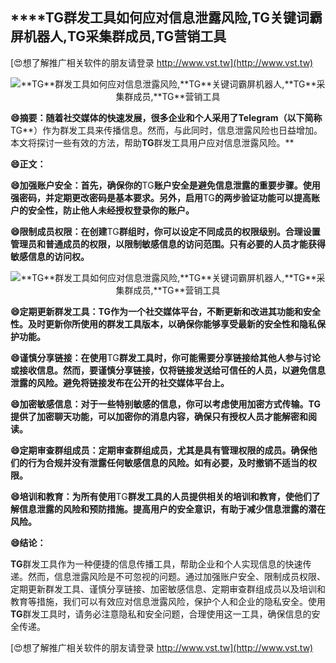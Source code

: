 ## ****TG**群发工具如何应对信息泄露风险,**TG**关键词霸屏机器人,**TG**采集群成员,**TG**营销工具**

[😍想了解推广相关软件的朋友请登录 http://www.vst.tw](http://www.vst.tw)

 <center><img src="https://vst.tw/MP4/tuiguang/png/2.png" alt="**TG**群发工具如何应对信息泄露风险,**TG**关键词霸屏机器人,**TG**采集群成员,**TG**营销工具"></center>

**😄摘要：随着社交媒体的快速发展，很多企业和个人采用了Telegram（以下简称**TG**）作为群发工具来传播信息。然而，与此同时，信息泄露风险也日益增加。本文将探讨一些有效的方法，帮助**TG**群发工具用户应对信息泄露风险。**

**😄正文：**

**😄加强账户安全：首先，确保你的**TG**账户安全是避免信息泄露的重要步骤。使用强密码，并定期更改密码是基本要求。另外，启用**TG**的两步验证功能可以提高账户的安全性，防止他人未经授权登录你的账户。**

**😄限制成员权限：在创建**TG**群组时，你可以设定不同成员的权限级别。合理设置管理员和普通成员的权限，以限制敏感信息的访问范围。只有必要的人员才能获得敏感信息的访问权。**

 <center><img src="https://vst.tw/MP4/tuiguang/png/3.png" alt="**TG**群发工具如何应对信息泄露风险,**TG**关键词霸屏机器人,**TG**采集群成员,**TG**营销工具"></center>

**😄定期更新群发工具：**TG**作为一个社交媒体平台，不断更新和改进其功能和安全性。及时更新你所使用的群发工具版本，以确保你能够享受最新的安全性和隐私保护功能。**

**😄谨慎分享链接：在使用**TG**群发工具时，你可能需要分享链接给其他人参与讨论或接收信息。然而，要谨慎分享链接，仅将链接发送给可信任的人员，以避免信息泄露的风险。避免将链接发布在公开的社交媒体平台上。**

**😄加密敏感信息：对于一些特别敏感的信息，你可以考虑使用加密方式传输。**TG**提供了加密聊天功能，可以加密你的消息内容，确保只有授权人员才能解密和阅读。**

**😄定期审查群组成员：定期审查群组成员，尤其是具有管理权限的成员。确保他们的行为合规并没有泄露任何敏感信息的风险。如有必要，及时撤销不适当的权限。**

**😄培训和教育：为所有使用**TG**群发工具的人员提供相关的培训和教育，使他们了解信息泄露的风险和预防措施。提高用户的安全意识，有助于减少信息泄露的潜在风险。**

**😄结论：**

**TG**群发工具作为一种便捷的信息传播工具，帮助企业和个人实现信息的快速传递。然而，信息泄露风险是不可忽视的问题。通过加强账户安全、限制成员权限、定期更新群发工具、谨慎分享链接、加密敏感信息、定期审查群组成员以及培训和教育等措施，我们可以有效应对信息泄露风险，保护个人和企业的隐私安全。使用**TG**群发工具时，请务必注意隐私和安全问题，合理使用这一工具，确保信息的安全传递。

[😍想了解推广相关软件的朋友请登录 http://www.vst.tw](http://www.vst.tw)



